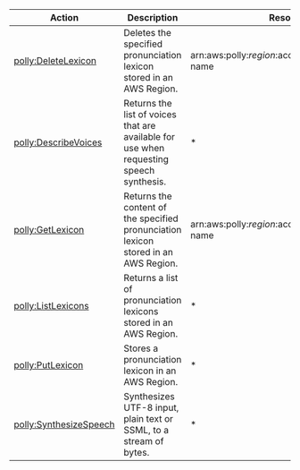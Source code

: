 | Action | Description | Resource | Condition |
| --- | --- | --- | --- |
| [polly:DeleteLexicon](https://docs.aws.amazon.com/polly/latest/dg/API_DeleteLexicon.html) | Deletes the specified pronunciation lexicon stored in an AWS Region. | arn:aws:polly:$region:$account:lexicon/$lexicon-name | - |
| [polly:DescribeVoices](https://docs.aws.amazon.com/polly/latest/dg/API_DescribeVoices.html) | Returns the list of voices that are available for use when requesting speech synthesis. | * | - |
| [polly:GetLexicon](https://docs.aws.amazon.com/polly/latest/dg/API_GetLexicon.html) | Returns the content of the specified pronunciation lexicon stored in an AWS Region. | arn:aws:polly:$region:$account:lexicon/$lexicon-name | - |
| [polly:ListLexicons](https://docs.aws.amazon.com/polly/latest/dg/API_ListLexicons.html) | Returns a list of pronunciation lexicons stored in an AWS Region. | * | - |
| [polly:PutLexicon](https://docs.aws.amazon.com/polly/latest/dg/API_PutLexicon.html) | Stores a pronunciation lexicon in an AWS Region. | * | - |
| [polly:SynthesizeSpeech](https://docs.aws.amazon.com/polly/latest/dg/API_SynthesizeSpeech.html) | Synthesizes UTF-8 input, plain text or SSML, to a stream of bytes. | * | - |

